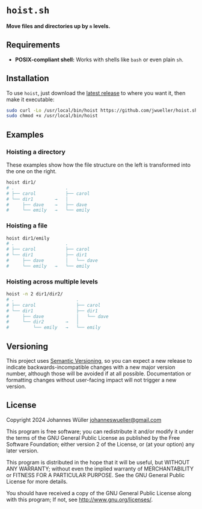 # `hoist.sh`

**Move files and directories up by `n` levels.**

## Requirements

- **POSIX-compliant shell:** Works with shells like `bash` or even plain `sh`.

## Installation

To use `hoist`, just download the [latest release](https://github.com/jwueller/hoist.sh/releases/latest) to where you want it, then make it executable:

```sh
sudo curl -Lo /usr/local/bin/hoist https://github.com/jwueller/hoist.sh/releases/latest/download/hoist
sudo chmod +x /usr/local/bin/hoist
```

## Examples

### Hoisting a directory

These examples show how the file structure on the left is transformed into the one on the right.

```sh
hoist dir1/
# .                   .
# ├── carol           ├── carol
# └── dir1        →   │
#     ├── dave    →   ├── dave
#     └── emily   →   └── emily
```

### Hoisting a file

```sh
hoist dir1/emily
# .                   .
# ├── carol           ├── carol
# └── dir1            ├── dir1
#     ├── dave        │   └── dave
#     └── emily   →   └── emily
```

### Hoisting across multiple levels 

```sh
hoist -n 2 dir1/dir2/
# .                       .
# ├── carol               ├── carol
# └── dir1                ├── dir1
#     ├── dave            │   └── dave
#     └── dir2        →   │
#         └── emily   →   └── emily
```

## Versioning

This project uses [Semantic Versioning](https://semver.org/), so you can expect a new release to indicate backwards-incompatible changes with a new major version number, although those will be avoided if at all possible. Documentation or formatting changes without user-facing impact will not trigger a new version.

## License

Copyright 2024 Johannes Wüller <johanneswueller@gmail.com>

This program is free software; you can redistribute it and/or
modify it under the terms of the GNU General Public License
as published by the Free Software Foundation; either version 2
of the License, or (at your option) any later version.

This program is distributed in the hope that it will be useful,
but WITHOUT ANY WARRANTY; without even the implied warranty of
MERCHANTABILITY or FITNESS FOR A PARTICULAR PURPOSE.  See the
GNU General Public License for more details.

You should have received a copy of the GNU General Public License
along with this program; If not, see <http://www.gnu.org/licenses/>.
